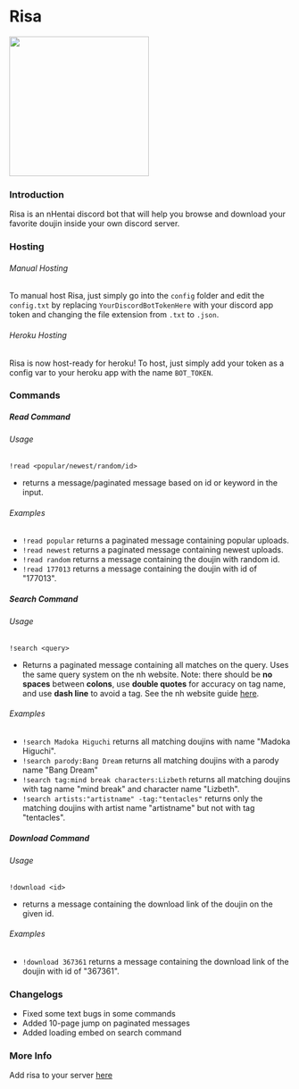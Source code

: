 # Risa
<meta name="google-site-verification" content="IkxLJ_C6CMKDqrgNxhXDy9wTY2K4pvNJEI9aBRq2NqE" />
<img src="https://i.ibb.co/JnkVh0L/18-cropped.jpg" width="250" height="250">

### Introduction
Risa is an nHentai discord bot that will help you browse and download your favorite doujin inside your own discord server.

### Hosting

###### Manual Hosting
To manual host Risa, just simply go into the `config` folder and edit the `config.txt` by replacing `YourDiscordBotTokenHere` with your discord app token and changing the file extension from `.txt` to `.json`.

###### Heroku Hosting
Risa is now host-ready for heroku! To host, just simply add your token as a config var 
to your heroku app with the name `BOT_TOKEN`.

### Commands

##### Read Command

###### Usage
`!read <popular/newest/random/id>`
- returns a message/paginated message based on id or keyword in the input.
###### Examples
* `!read popular`
 returns a paginated message containing popular uploads.
* `!read newest`
 returns a paginated message containing newest uploads.
* `!read random`
 returns a message containing the doujin with random id.
* `!read 177013`
 returns a message containing the doujin with id of "177013".

##### Search Command

###### Usage
`!search <query>`
- Returns a paginated message containing all matches on the query. Uses the same query system on the nh website. Note: there should be **no spaces** between **colons**, use **double quotes** for accuracy on tag name, and use **dash line** to avoid a tag. See the nh website guide [here](https://nhentai.net/info/).
###### Examples
* `!search Madoka Higuchi`
 returns all matching doujins with name "Madoka Higuchi".
* `!search parody:Bang Dream`
 returns all matching doujins with a parody name "Bang Dream"
* `!search tag:mind break characters:Lizbeth`
 returns all matching doujins with tag name "mind break" and character name "Lizbeth".
* `!search artists:"artistname" -tag:"tentacles"`
 returns only the matching doujins with artist name "artistname" but not with tag "tentacles".


##### Download Command

###### Usage
`!download <id>`
- returns a message containing the download link of the doujin on the given id.
###### Examples
* `!download 367361`
 returns a message containing the download link of the doujin with id of "367361".

### Changelogs
* Fixed some text bugs in some commands
* Added 10-page jump on paginated messages
* Added loading embed on search command

### More Info
Add risa to your server [here](https://discord.com/api/oauth2/authorize?client_id=874157314565881876&permissions=0&scope=bot)






